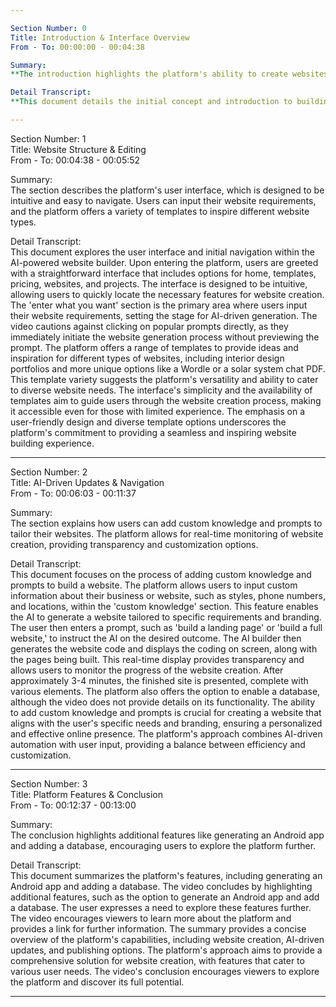 ```yaml
---

Section Number: 0  
Title: Introduction & Interface Overview  
From - To: 00:00:00 - 00:04:38  

Summary:  
**The introduction highlights the platform's ability to create websites using AI in under five minutes, emphasizing its user-friendly interface and efficiency. The platform, developed by New Oaks, aims to simplify website creation, making it accessible to users with limited technical skills.**

Detail Transcript:  
**This document details the initial concept and introduction to building a website using AI in under five minutes. The core idea revolves around leveraging AI to simplify and accelerate the website creation process, eliminating the need for extensive coding or design skills. The platform, developed by the team behind New Oaks, is highlighted for its user-friendly interface and continuous development based on community feedback. The initial impression is that the platform offers a streamlined approach to website creation, promising efficiency and ease of use. The video emphasizes the potential for rapid website development, making it accessible to a broader audience, including those with limited technical expertise. The platform's ability to generate a complete website with a single command is a key selling point, promising a significant time saving compared to traditional methods. The introduction sets the stage for a detailed exploration of the platform's features and functionalities, showcasing its capabilities and potential benefits for users seeking a quick and easy website solution. The platform's focus on user experience and continuous improvement suggests a commitment to providing a valuable and evolving tool for website creation.**

---
```


Section Number: 1  
Title: Website Structure & Editing  
From - To: 00:04:38 - 00:05:52  

Summary:  
The section describes the platform's user interface, which is designed to be intuitive and easy to navigate. Users can input their website requirements, and the platform offers a variety of templates to inspire different website types.

Detail Transcript:  
This document explores the user interface and initial navigation within the AI-powered website builder. Upon entering the platform, users are greeted with a straightforward interface that includes options for home, templates, pricing, websites, and projects. The interface is designed to be intuitive, allowing users to quickly locate the necessary features for website creation. The 'enter what you want' section is the primary area where users input their website requirements, setting the stage for AI-driven generation. The video cautions against clicking on popular prompts directly, as they immediately initiate the website generation process without previewing the prompt. The platform offers a range of templates to provide ideas and inspiration for different types of websites, including interior design portfolios and more unique options like a Wordle or a solar system chat PDF. This template variety suggests the platform's versatility and ability to cater to diverse website needs. The interface's simplicity and the availability of templates aim to guide users through the website creation process, making it accessible even for those with limited experience. The emphasis on a user-friendly design and diverse template options underscores the platform's commitment to providing a seamless and inspiring website building experience.

---

Section Number: 2  
Title: AI-Driven Updates & Navigation  
From - To: 00:06:03 - 00:11:37  

Summary:  
The section explains how users can add custom knowledge and prompts to tailor their websites. The platform allows for real-time monitoring of website creation, providing transparency and customization options.

Detail Transcript:  
This document focuses on the process of adding custom knowledge and prompts to build a website. The platform allows users to input custom information about their business or website, such as styles, phone numbers, and locations, within the 'custom knowledge' section. This feature enables the AI to generate a website tailored to specific requirements and branding. The user then enters a prompt, such as 'build a landing page' or 'build a full website,' to instruct the AI on the desired outcome. The AI builder then generates the website code and displays the coding on screen, along with the pages being built. This real-time display provides transparency and allows users to monitor the progress of the website creation. After approximately 3-4 minutes, the finished site is presented, complete with various elements. The platform also offers the option to enable a database, although the video does not provide details on its functionality. The ability to add custom knowledge and prompts is crucial for creating a website that aligns with the user's specific needs and branding, ensuring a personalized and effective online presence. The platform's approach combines AI-driven automation with user input, providing a balance between efficiency and customization.

---

Section Number: 3  
Title: Platform Features & Conclusion  
From - To: 00:12:37 - 00:13:00  

Summary:  
The conclusion highlights additional features like generating an Android app and adding a database, encouraging users to explore the platform further.

Detail Transcript:  
This document summarizes the platform's features, including generating an Android app and adding a database. The video concludes by highlighting additional features, such as the option to generate an Android app and add a database. The user expresses a need to explore these features further. The video encourages viewers to learn more about the platform and provides a link for further information. The summary provides a concise overview of the platform's capabilities, including website creation, AI-driven updates, and publishing options. The platform's approach aims to provide a comprehensive solution for website creation, with features that cater to various user needs. The video's conclusion encourages viewers to explore the platform and discover its full potential.

---
